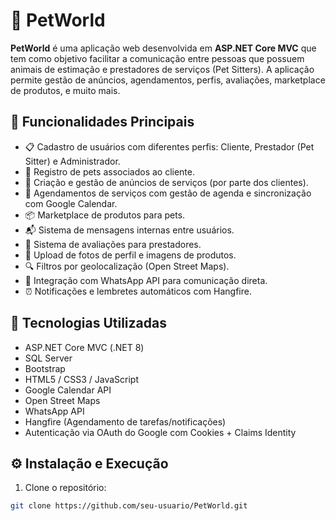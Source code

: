 # 🐾 PetWorld

**PetWorld** é uma aplicação web desenvolvida em **ASP.NET Core MVC** que tem como objetivo facilitar a comunicação entre pessoas que possuem animais de estimação e prestadores de serviços (Pet Sitters). A aplicação permite gestão de anúncios, agendamentos, perfis, avaliações, marketplace de produtos, e muito mais.

## 🚀 Funcionalidades Principais

- 📋 Cadastro de usuários com diferentes perfis: Cliente, Prestador (Pet Sitter) e Administrador.
- 🐶 Registro de pets associados ao cliente.
- 📢 Criação e gestão de anúncios de serviços (por parte dos clientes).
- 📅 Agendamentos de serviços com gestão de agenda e sincronização com Google Calendar.
- 📦 Marketplace de produtos para pets.
- 📬 Sistema de mensagens internas entre usuários.
- 🌟 Sistema de avaliações para prestadores.
- 📂 Upload de fotos de perfil e imagens de produtos.
- 🔍 Filtros por geolocalização (Open Street Maps).
- 📱 Integração com WhatsApp API para comunicação direta.
- ⏰ Notificações e lembretes automáticos com Hangfire.

## 🧰 Tecnologias Utilizadas

- ASP.NET Core MVC (.NET 8)
- SQL Server
- Bootstrap
- HTML5 / CSS3 / JavaScript
- Google Calendar API
- Open Street Maps
- WhatsApp API
- Hangfire (Agendamento de tarefas/notificações)
- Autenticação via OAuth do Google com Cookies + Claims Identity

## ⚙️ Instalação e Execução

1. Clone o repositório:
```bash
git clone https://github.com/seu-usuario/PetWorld.git
